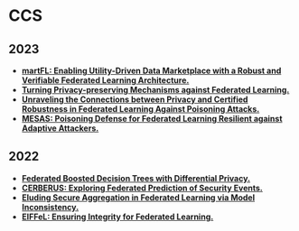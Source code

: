 # CCS

## 2023

- **[martFL: Enabling Utility-Driven Data Marketplace with a Robust and Verifiable Federated Learning Architecture.](https://dl.acm.org/doi/pdf/10.1145/3576915.3623134)**
- **[Turning Privacy-preserving Mechanisms against Federated Learning.](https://arxiv.org/pdf/2305.05355.pdf)**
- **[Unraveling the Connections between Privacy and Certified Robustness in Federated Learning Against Poisoning Attacks.](https://dl.acm.org/doi/abs/10.1145/3576915.3623193)**
- **[MESAS: Poisoning Defense for Federated Learning Resilient against Adaptive Attackers.](https://dl.acm.org/doi/abs/10.1145/3576915.3623212)**

## 2022

- **[Federated Boosted Decision Trees with Differential Privacy.](https://arxiv.org/pdf/2210.02910.pdf)**
- **[CERBERUS: Exploring Federated Prediction of Security Events.](https://arxiv.org/pdf/2209.03050.pdf)**
- **[Eluding Secure Aggregation in Federated Learning via Model Inconsistency.](https://arxiv.org/pdf/2111.07380.pdf)**
- **[EIFFeL: Ensuring Integrity for Federated Learning.](https://arxiv.org/pdf/2112.12727.pdf)**
